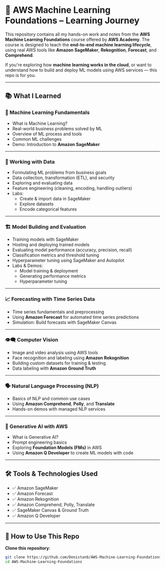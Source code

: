 # 🚀 AWS Machine Learning Foundations – Learning Journey  

This repository contains all my hands-on work and notes from the **AWS Machine Learning Foundations** course offered by **AWS Academy**. The course is designed to teach the **end-to-end machine learning lifecycle**, using real AWS tools like **Amazon SageMaker**, **Rekognition**, **Forecast**, and **Comprehend**.

If you're exploring how **machine learning works in the cloud**, or want to understand how to build and deploy ML models using AWS services — this repo is for you.

---

## 📚 What I Learned

### 🧠 Machine Learning Fundamentals
- What is Machine Learning?
- Real-world business problems solved by ML
- Overview of ML process and tools
- Common ML challenges
- Demo: Introduction to **Amazon SageMaker**

---

### 🧰 Working with Data
- Formulating ML problems from business goals
- Data collection, transformation (ETL), and security
- Exploring and evaluating data
- Feature engineering (cleaning, encoding, handling outliers)
- Labs:
  - Create & import data in SageMaker
  - Explore datasets
  - Encode categorical features

---

### 🏗️ Model Building and Evaluation
- Training models with SageMaker
- Hosting and deploying trained models
- Evaluating model performance (accuracy, precision, recall)
- Classification metrics and threshold tuning
- Hyperparameter tuning using SageMaker and Autopilot
- Labs & Demos:
  - Model training & deployment
  - Generating performance metrics
  - Hyperparameter tuning

---

### 📈 Forecasting with Time Series Data
- Time series fundamentals and preprocessing
- Using **Amazon Forecast** for automated time series predictions
- Simulation: Build forecasts with SageMaker Canvas

---

### 👁️‍🗨️ Computer Vision
- Image and video analysis using AWS tools
- Face recognition and labeling using **Amazon Rekognition**
- Building custom datasets for training & testing
- Data labeling with **Amazon Ground Truth**

---

### 🗣️ Natural Language Processing (NLP)
- Basics of NLP and common use cases
- Using **Amazon Comprehend**, **Polly**, and **Translate**
- Hands-on demos with managed NLP services

---

### 🤖 Generative AI with AWS
- What is Generative AI?
- Prompt engineering basics
- Exploring **Foundation Models (FMs)** in AWS
- Using **Amazon Q Developer** to create ML models with code

---

## 🛠️ Tools & Technologies Used
- ✅ Amazon SageMaker
- ✅ Amazon Forecast
- ✅ Amazon Rekognition
- ✅ Amazon Comprehend, Polly, Translate
- ✅ SageMaker Canvas & Ground Truth
- ✅ Amazon Q Developer

---

## 📂 How to Use This Repo

**Clone this repository**:
   ```bash
   git clone https://github.com/Denistanb/AWS-Machine-Learning-Foundations.git
   cd AWS-Machine-Learning-Foundations
